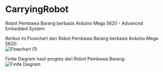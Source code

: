 # CarryingRobot
Robot Pembawa Barang berbasis Arduino Mega 5620 - Advanced Embedded System<br>

Berikut ini Flowchart dari Robot Pembawa Barang berbasis Arduino Mega 5620: <br>
![Flowchart (1)](https://github.com/lailynrq/CarryingRobot/assets/141415418/7851ff28-db9d-4923-933e-82edebbede68)


Finite Diagram hasil progres dari Robot Pembawa Barang:<br>
![Finite Diagram](https://github.com/lailynrq/CarryingRobot/assets/141415418/ca75984f-b97e-40ba-b0c3-aeab2ed1901e)

